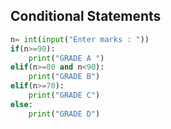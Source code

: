 ## Conditional Statements

```python
n= int(input("Enter marks : "))
if(n>=90):
    print("GRADE A ")
elif(n>=80 and n<90):
    print("GRADE B")
elif(n>=70):
    print("GRADE C")
else:
    print("GRADE D")
```
